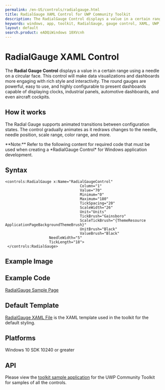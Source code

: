 ```yaml
---
permalink: /en-US/controls/radialgauge.html
title: RadialGauge XAML Control for UWP Community Toolkit
description: The RadialGauge Control displays a value in a certain range using a needle on a circular face
keywords: windows, app, toolkit, RadialGauge, gauge control, XAML, UWP, Radial, circular
layout: default
search.product: eADQiWindows 10XVcnh
---
```


# RadialGauge XAML Control
The **Radial Gauge Control** displays a value in a certain range using a needle on a circular face. This control will make data visualizations and dashboards more engaging with rich style and interactivity. 
The round gauges are powerful, easy to use, and highly configurable to present dashboards capable of displaying clocks, industrial panels, automotive dashboards, and even aircraft cockpits.

## How it works
The Radial Gauge supports animated transitions between configuration states. The control gradually animates as it redraws changes to the needle, needle position, scale range, color range, and more. 

<p> **Note:** Refer to the following content for required code that must be used when creating a *RadialGauge Control* for Windows application development.<p> 


## Syntax
```xaml
<controls:RadialGauge x:Name="RadialGaugeControl"
                                  Column="1"
                                  Value="70"
                                  Minimum="0"
                                  Maximum="180"
                                  TickSpacing="20"
                                  ScaleWidth="26"
                                  Unit="Units"
                                  TickBrush="Gainsboro"
                                  ScaleTickBrush="{ThemeResource ApplicationPageBackgroundThemeBrush}"
                                  UnitBrush="Black"
                                  ValueBrush="Black" 
				  	NeedleWidth="5" 
				  	TickLength="18">
 </controls:RadialGauge>
```
## Example Image

## Example Code
[RadialGauge Sample Page](https://github.com/Microsoft/UWPCommunityToolkit/tree/master/Microsoft.Windows.Toolkit.SampleApp/SamplePages/RadialGauge)

## Default Template 
[RadialGauge XAML File](https://github.com/Microsoft/UWPCommunityToolkit/blob/master/Microsoft.Windows.Toolkit.UI.Controls/RadialGauge/RadialGauge.xaml) is the XAML template used in the toolkit for the default styling.

## Platforms 
Windows 10 SDK 10240 or greater

## API
Please view the [toolkit sample application](https://github.com/Microsoft/UWPCommunityToolkit/tree/master/Microsoft.Windows.Toolkit.SampleApp) for the UWP Community Toolkit for samples of all the controls.

         
